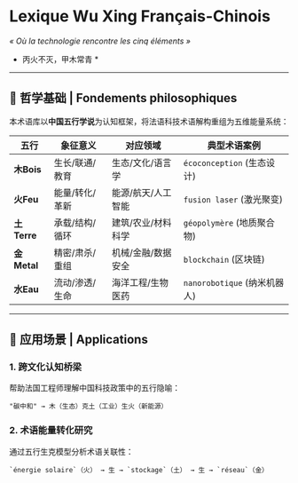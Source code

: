 # Lexique Wu Xing Français-Chinois  
*« Où la technologie rencontre les cinq éléments »*  
* 丙火不灭，甲木常青 *
  
---

## 🌱 哲学基础 | Fondements philosophiques  
本术语库以**中国五行学说**为认知框架，将法语科技术语解构重组为五维能量系统：  

| 五行   | 象征意义                   | 对应领域                  | 典型术语案例                    |  
|--------|---------------------------|--------------------------|-------------------------------|  
| **木Bois** | 生长/联通/教育             | 生态/文化/语言学         | `écoconception` (生态设计)     |  
| **火Feu** | 能量/转化/革新             | 能源/航天/人工智能       | `fusion laser` (激光聚变)      |  
| **土Terre** | 承载/结构/循环             | 建筑/农业/材料科学       | `géopolymère` (地质聚合物)     |  
| **金Metal** | 精密/肃杀/重组             | 机械/金融/数据安全       | `blockchain` (区块链)          |  
| **水Eau** | 流动/渗透/生命              | 海洋工程/生物医药        | `nanorobotique` (纳米机器人)   |  

---

## 🎯 应用场景 | Applications  
### 1. 跨文化认知桥梁  
帮助法国工程师理解中国科技政策中的五行隐喻：  
```  
"碳中和" → 木（生态）克土（工业）生火（新能源）  
```  
### 2. 术语能量转化研究  
通过五行生克模型分析术语关联性：  
```  
`énergie solaire`（火） → 生 → `stockage`（土） → 生 → `réseau`（金）  
